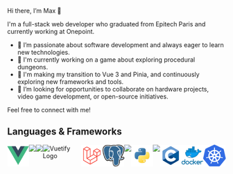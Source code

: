 Hi there, I’m Max 👋

I'm a full-stack web developer who graduated from Epitech Paris and currently working at Onepoint.

- 👀 I’m passionate about software development and always eager to learn new technologies.
- 🚀 I'm currently working on a game about exploring procedural dungeons.
- 🌱 I'm making my transition to Vue 3 and Pinia, and continuously exploring new frameworks and tools.
- 🤝 I’m looking for opportunities to collaborate on hardware projects, video game development, or open-source initiatives.

Feel free to connect with me!

## Languages & Frameworks

<div style="display: flex">
  <img src="https://raw.githubusercontent.com/github/explore/80688e429a7d4ef2fca1e82350fe8e3517d3494d/topics/vue/vue.png" height="50"/>
  <img src="https://seeklogo.com/images/V/vuex-logo-8383C0CED5-seeklogo.com.png" height="50"/>
  <img src="https://pinia.vuejs.org/logo.svg" height="50"/>
  <img alt="Vuetify Logo" height="50" src="https://cdn.vuetifyjs.com/images/logos/logo.svg">
  <img src="https://raw.githubusercontent.com/github/explore/56a826d05cf762b2b50ecbe7d492a839b04f3fbf/topics/laravel/laravel.png" height="50"/>
  <img src="https://raw.githubusercontent.com/github/explore/80688e429a7d4ef2fca1e82350fe8e3517d3494d/topics/postgresql/postgresql.png" height="50"/>
  <img src="https://avatars.githubusercontent.com/u/6318500?s=48&v=4" height="50"/>
  <img src="https://raw.githubusercontent.com/github/explore/80688e429a7d4ef2fca1e82350fe8e3517d3494d/topics/python/python.png" height="50"/>
  <img src="https://avatars.githubusercontent.com/u/156354296?s=48&v=4" height="50">
  <img src="https://raw.githubusercontent.com/github/explore/f3e22f0dca2be955676bc70d6214b95b13354ee8/topics/c/c.png" height="50"/>
  <img src="https://raw.githubusercontent.com/github/explore/80688e429a7d4ef2fca1e82350fe8e3517d3494d/topics/docker/docker.png" height="50"/>
  <img src="https://github.com/kubernetes/kubernetes/raw/master/logo/logo.png" height="50">
</div>
<!---
Maxime-Drelon/Maxime-Drelon is a ✨ special ✨ repository because its `README.md` (this file) appears on your GitHub profile.
You can click the Preview link to take a look at your changes.
--->
